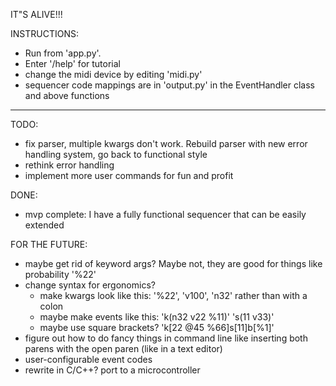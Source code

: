 IT"S ALIVE!!!

INSTRUCTIONS:
- Run from 'app.py'.
- Enter '/help' for tutorial
- change the midi device by editing 'midi.py'
- sequencer code mappings are in 'output.py' in the EventHandler class and above functions

---

TODO:
- fix parser, multiple kwargs don't work. Rebuild parser with new error handling system, go back to functional style
- rethink error handling
- implement more user commands for fun and profit

DONE:
- mvp complete: I have a fully functional sequencer that can be easily extended

FOR THE FUTURE:
- maybe get rid of keyword args? Maybe not, they are good for things like probability '%22'
- change syntax for ergonomics?
  - make kwargs look like this: '%22', 'v100', 'n32' rather than with a colon
  - maybe make events like this: 'k(n32 v22 %11)' 's(11 v33)'
  - maybe use square brackets? 'k[22 @45 %66]s[11]b[%1]'
- figure out how to do fancy things in command line like inserting both parens with the open paren (like in a text editor)
- user-configurable event codes
- rewrite in C/C++? port to a microcontroller
